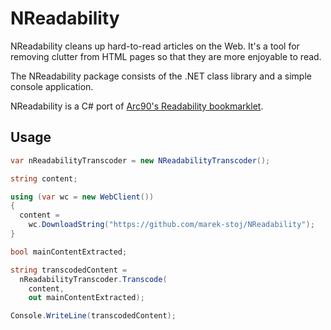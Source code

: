 NReadability
======================

NReadability cleans up hard-to-read articles on the Web. It's a tool for
removing clutter from HTML pages so that they are more enjoyable to read.

The NReadability package consists of the .NET class library and a simple
console application.

NReadability is a C# port of [Arc90's Readability bookmarklet][1].

Usage
----------------------

```c#
var nReadabilityTranscoder = new NReadabilityTranscoder();

string content;

using (var wc = new WebClient())
{
  content =
    wc.DownloadString("https://github.com/marek-stoj/NReadability");
}

bool mainContentExtracted;

string transcodedContent =
  nReadabilityTranscoder.Transcode(
    content,
    out mainContentExtracted);

Console.WriteLine(transcodedContent);
```

[1]: http://lab.arc90.com/experiments/readability/

